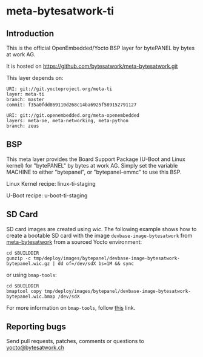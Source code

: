 meta-bytesatwork-ti
================================


Introduction
-------------------------
This is the official OpenEmbedded/Yocto BSP layer for bytePANEL by bytes at
work AG.

It is hosted on https://github.com/bytesatwork/meta-bytesatwork.git

This layer depends on:

	URI: git://git.yoctoproject.org/meta-ti
	layer: meta-ti
	branch: master
	commit: f35a0fdd869110d268c14ba6925f589152791127

	URI: git://git.openembedded.org/meta-openembedded
	layers: meta-oe, meta-networking, meta-python
	branch: zeus


BSP
-------------------------
This meta layer provides the Board Support Package (U-Boot and Linux kernel)
for "bytePANEL" by bytes at work AG. Simply set the variable MACHINE to either
"bytepanel", or "bytepanel-emmc" to use this BSP.

Linux Kernel recipe: linux-ti-staging

U-Boot recipe: u-boot-ti-staging


SD Card
-------------------------
SD card images are created using *wic*.
The following example shows how to create a bootable SD card with the image
`devbase-image-bytesatwork` from
[meta-bytesatwork](https://github.com/bytesatwork/meta-bytesatwork.git) from a
sourced Yocto environment:

	cd $BUILDDIR
	gunzip -c tmp/deploy/images/bytepanel/devbase-image-bytesatwork-bytepanel.wic.gz | dd of=/dev/sdX bs=1M && sync

or using `bmap-tools`:

	cd $BUILDDIR
	bmaptool copy tmp/deploy/images/bytepanel/devbase-image-bytesatwork-bytepanel.wic.bmap /dev/sdX

For more information on `bmap-tools`, follow [this](https://www.yoctoproject.org/docs/3.0/dev-manual/dev-manual.html#flashing-images-using-bmaptool) link.


Reporting bugs
-------------------------
Send pull requests, patches, comments or questions to yocto@bytesatwork.ch
